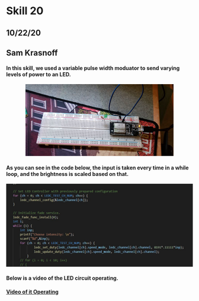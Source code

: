 <h1>Skill 20 </h1>
<h2>10/22/20</h2>
<h2>Sam Krasnoff</h2>

<h4>In this skill, we used a variable pulse width moduator to send varying levels of power to an LED. </h4>

<center>

![Image](./Images/Wiring.jpg)
</center>
<h4>As you can see in the code below, the input is taken every time in a while loop, and the brightness is scaled based on that.</h4>
<center>

![Image](./Images/Code.jpg)
</center>
<h4>Below is a video of the LED circuit operating.</h4>
<h4>

[Video of it Operating](https://photos.app.goo.gl/nxYdaQhfx43NUhzU7)

</h4>